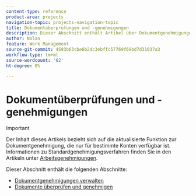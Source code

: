 ```yaml
---
content-type: reference
product-area: projects
navigation-topic: projects-navigation-topic
title: Dokumentüberprüfungen und -genehmigungen
description: Dieser Abschnitt enthält Artikel über Dokumentgenehmigungen in Adobe Workfront.
author: Nolan
feature: Work Management
source-git-commit: 4593b63cbe6b2dc3ebffc57769f69bd7d31037a3
workflow-type: tm+mt
source-wordcount: '62'
ht-degree: 0%

---
```


# Dokumentüberprüfungen und -genehmigungen

>[!IMPORTANT]
>
>Der Inhalt dieses Artikels bezieht sich auf die aktualisierte Funktion zur Dokumentgenehmigung, die nur für bestimmte Konten verfügbar ist. Informationen zu Standardgenehmigungsverfahren finden Sie in den Artikeln unter [Arbeitsgenehmigungen](/help/quicksilver/review-and-approve-work/manage-approvals/manage-approvals.md).

Dieser Abschnitt enthält die folgenden Abschnitte:

* [Dokumentgenehmigungen verwalten](/help/quicksilver/review-and-approve-work/document-reviews-and-approvals/manage-document-approvals/manage-document-approvals.md)
* [Dokumente überprüfen und genehmigen](/help/quicksilver/review-and-approve-work/document-reviews-and-approvals/review-and-approve-documents/review-and-approve-documents.md)